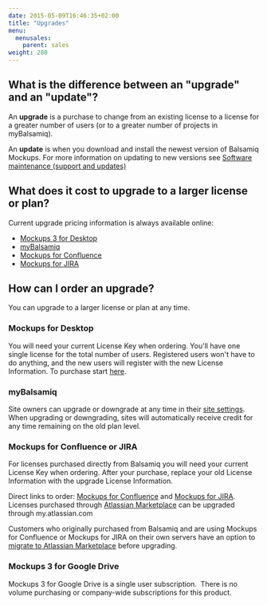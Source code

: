 ```yaml
---
date: 2015-05-09T16:46:35+02:00
title: "Upgrades"
menu:
  menusales:
    parent: sales
weight: 280
---
```


## What is the difference between an "upgrade" and an "update"?

An **upgrade** is a purchase to change from an existing license to a license for a greater number of users (or to a greater number of projects in myBalsamiq).

An **update** is when you download and install the newest version of Balsamiq Mockups. For more information on updating to new versions see [Software maintenance (support and updates)](/sales/maintenance/)

## What does it cost to upgrade to a larger license or plan?

Current upgrade pricing information is always available online:

*   [Mockups 3 for Desktop](https://balsamiq.com/buy/desktopupgrades/)
*   [myBalsamiq](https://balsamiq.com/buy/#myb)
*   [Mockups for Confluence](https://balsamiq.com/buy/#cu)
*   [Mockups for JIRA](https://balsamiq.com/buy/#ju)

## How can I order an upgrade?

You can upgrade to a larger license or plan at any time.

### Mockups for Desktop

You will need your current License Key when ordering. You'll have one single license for the total number of users. Registered users won't have to do anything, and the new users will register with the new License Information. To purchase start [here](https://balsamiq.com/buy/#du).

### myBalsamiq

Site owners can upgrade or downgrade at any time in their [site settings](/sales/mybsubscriptions/#changing-your-plan). When upgrading or downgrading, sites will automatically receive credit for any time remaining on the old plan level.

### Mockups for Confluence or JIRA

For licenses purchased directly from Balsamiq you will need your current License Key when ordering. After your purchase, replace your old License Information with the upgrade License Information.

Direct links to order: [Mockups for Confluence](https://balsamiq.com/buy/#cu) and [Mockups for JIRA](https://balsamiq.com/buy/#ju). Licenses purchased through [Atlassian Marketplace](/sales/marketplace/) can be upgraded through my.atlassian.com 

Customers who originally purchased from Balsamiq and are using Mockups for Confluence or Mockups for JIRA on their own servers have an option to [migrate to Atlassian Marketplace](/sales/atlassianmigrating/) before upgrading.

### Mockups 3 for Google Drive

Mockups 3 for Google Drive is a single user subscription.  There is no volume purchasing or company-wide subscriptions for this product.